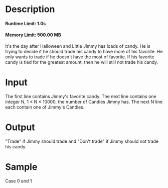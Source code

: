 # Description
#### Runtime Limit: 1.0s
#### Memory Limit: 500.00 MB

It's the day after Halloween and Little Jimmy has loads of candy. He is trying to decide if he should trade his candy to have more of his favorite. He only wants to trade if he doesn't have the most of favorite. If his favorite candy is tied for the greatest amount, then he will still not trade his candy.

# Input

The first line contains Jimmy's favorite candy. The next line contains one integer N, 1 ≤ N ≤ 10000, the number of Candies Jimmy has. The next N line each contain one of Jimmy's Candies.

# Output

"Trade" if Jimmy should trade and "Don't trade" if Jimmy should not trade his candy.

# Sample
Case 0 and 1

